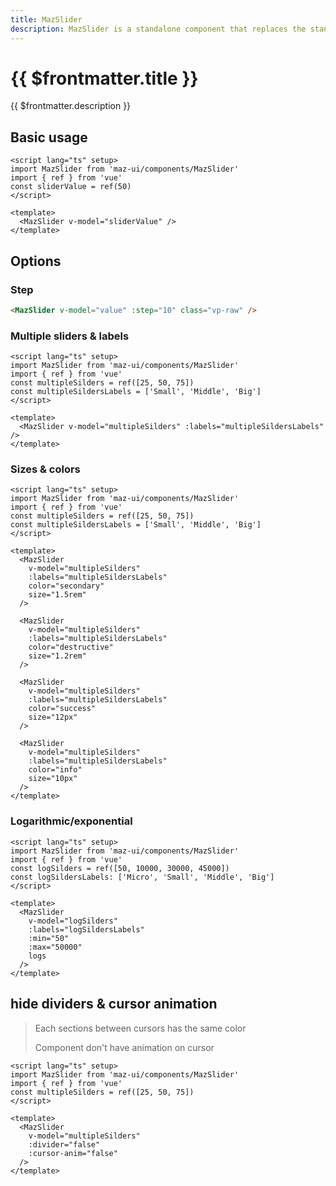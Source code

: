 ```yaml
---
title: MazSlider
description: MazSlider is a standalone component that replaces the standard html input range with a beautiful design system. Many options like multiple cursors and values, colors, sizes and logarithmic/exponential values are available
---
```


# {{ $frontmatter.title }}

{{ $frontmatter.description }}

<!--@include: ./../.vitepress/mixins/getting-started.md-->

## Basic usage

<MazSlider v-model="sliderValue" class="vp-raw" />

```vue
<script lang="ts" setup>
import MazSlider from 'maz-ui/components/MazSlider'
import { ref } from 'vue'
const sliderValue = ref(50)
</script>

<template>
  <MazSlider v-model="sliderValue" />
</template>
```

## Options

### Step

<MazSlider v-model="sliderStepValue" :step="10" class="vp-raw" />

```html
<MazSlider v-model="value" :step="10" class="vp-raw" />
```

### Multiple sliders & labels

<MazSlider v-model="multipleSilders" :labels="multipleSildersLabels" />

```vue
<script lang="ts" setup>
import MazSlider from 'maz-ui/components/MazSlider'
import { ref } from 'vue'
const multipleSilders = ref([25, 50, 75])
const multipleSildersLabels = ['Small', 'Middle', 'Big']
</script>

<template>
  <MazSlider v-model="multipleSilders" :labels="multipleSildersLabels" />
</template>
```

### Sizes & colors

<MazSlider
  v-model="multipleSilders"
  :labels="multipleSildersLabels"
  color="secondary"
  size="1.5rem"
/>

<MazSlider
  v-model="multipleSilders"
  :labels="multipleSildersLabels"
  color="destructive"
  size="1.2rem"
/>

<MazSlider
  v-model="multipleSilders"
  :labels="multipleSildersLabels"
  color="success"
  size="12px"
/>

<MazSlider
  v-model="multipleSilders"
  :labels="multipleSildersLabels"
  color="info"
  size="10px"
/>

```vue
<script lang="ts" setup>
import MazSlider from 'maz-ui/components/MazSlider'
import { ref } from 'vue'
const multipleSilders = ref([25, 50, 75])
const multipleSildersLabels = ['Small', 'Middle', 'Big']
</script>

<template>
  <MazSlider
    v-model="multipleSilders"
    :labels="multipleSildersLabels"
    color="secondary"
    size="1.5rem"
  />

  <MazSlider
    v-model="multipleSilders"
    :labels="multipleSildersLabels"
    color="destructive"
    size="1.2rem"
  />

  <MazSlider
    v-model="multipleSilders"
    :labels="multipleSildersLabels"
    color="success"
    size="12px"
  />

  <MazSlider
    v-model="multipleSilders"
    :labels="multipleSildersLabels"
    color="info"
    size="10px"
  />
</template>
```

### Logarithmic/exponential

<MazSlider
  v-model="logSilders"
  :labels="logSildersLabels"
  :min="50"
  :max="50000"
  logs
/>

```vue
<script lang="ts" setup>
import MazSlider from 'maz-ui/components/MazSlider'
import { ref } from 'vue'
const logSilders = ref([50, 10000, 30000, 45000])
const logSildersLabels: ['Micro', 'Small', 'Middle', 'Big']
</script>

<template>
  <MazSlider
    v-model="logSilders"
    :labels="logSildersLabels"
    :min="50"
    :max="50000"
    logs
  />
</template>
```

## hide dividers & cursor animation

> Each sections between cursors has the same color
>
> Component don't have animation on cursor

<MazSlider
  v-model="multipleSilders"
  :divider="false"
  :cursor-anim="false"
/>

```vue
<script lang="ts" setup>
import MazSlider from 'maz-ui/components/MazSlider'
import { ref } from 'vue'
const multipleSilders = ref([25, 50, 75])
</script>

<template>
  <MazSlider
    v-model="multipleSilders"
    :divider="false"
    :cursor-anim="false"
  />
</template>
```

<script lang="ts" setup>
  import { ref } from 'vue'
  const sliderValue = ref(50)
  const sliderStepValue = ref(50)
  const multipleSilders = ref([25, 50, 75])
  const multipleSildersLabels = ['Small', 'Middle', 'Big']

  const logSilders = ref([50, 10000, 30000, 45000])
  const logSildersLabels = ['Micro', 'Small', 'Middle', 'Big']
</script>

<!--@include: ./../../.vitepress/generated-docs/maz-slider.doc.md-->
